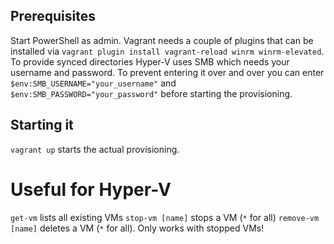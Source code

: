 ## Prerequisites
Start PowerShell as admin. Vagrant needs a couple of plugins that can be installed via `vagrant plugin install vagrant-reload winrm winrm-elevated`. 
To provide synced directories Hyper-V uses SMB which needs your username and password. To prevent entering it over and over you can enter `$env:SMB_USERNAME="your_username"` and `$env:SMB_PASSWORD="your_password"` before starting the provisioning.

## Starting it
`vagrant up` starts the actual provisioning.

# Useful for Hyper-V
`get-vm` lists all existing VMs
`stop-vm [name]` stops a VM (`*` for all)
`remove-vm [name]` deletes a VM (`*` for all). Only works with stopped VMs!
